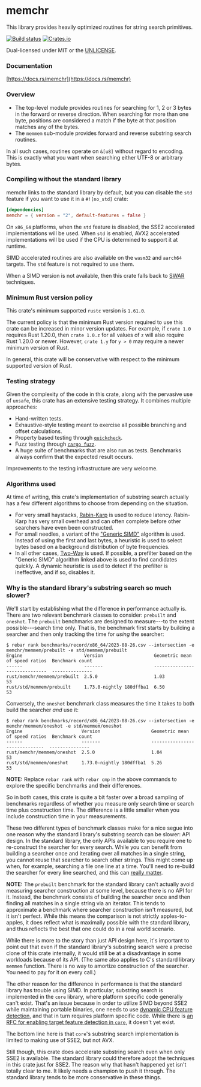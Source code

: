 memchr
======
This library provides heavily optimized routines for string search primitives.

[![Build status](https://github.com/BurntSushi/memchr/workflows/ci/badge.svg)](https://github.com/BurntSushi/memchr/actions)
[![Crates.io](https://img.shields.io/crates/v/memchr.svg)](https://crates.io/crates/memchr)

Dual-licensed under MIT or the [UNLICENSE](https://unlicense.org/).


### Documentation

[https://docs.rs/memchr](https://docs.rs/memchr)


### Overview

* The top-level module provides routines for searching for 1, 2 or 3 bytes
  in the forward or reverse direction. When searching for more than one byte,
  positions are considered a match if the byte at that position matches any
  of the bytes.
* The `memmem` sub-module provides forward and reverse substring search
  routines.

In all such cases, routines operate on `&[u8]` without regard to encoding. This
is exactly what you want when searching either UTF-8 or arbitrary bytes.

### Compiling without the standard library

memchr links to the standard library by default, but you can disable the
`std` feature if you want to use it in a `#![no_std]` crate:

```toml
[dependencies]
memchr = { version = "2", default-features = false }
```

On `x86_64` platforms, when the `std` feature is disabled, the SSE2 accelerated
implementations will be used. When `std` is enabled, AVX2 accelerated
implementations will be used if the CPU is determined to support it at runtime.

SIMD accelerated routines are also available on the `wasm32` and `aarch64`
targets. The `std` feature is not required to use them.

When a SIMD version is not available, then this crate falls back to
[SWAR](https://en.wikipedia.org/wiki/SWAR) techniques.

### Minimum Rust version policy

This crate's minimum supported `rustc` version is `1.61.0`.

The current policy is that the minimum Rust version required to use this crate
can be increased in minor version updates. For example, if `crate 1.0` requires
Rust 1.20.0, then `crate 1.0.z` for all values of `z` will also require Rust
1.20.0 or newer. However, `crate 1.y` for `y > 0` may require a newer minimum
version of Rust.

In general, this crate will be conservative with respect to the minimum
supported version of Rust.


### Testing strategy

Given the complexity of the code in this crate, along with the pervasive use
of `unsafe`, this crate has an extensive testing strategy. It combines multiple
approaches:

* Hand-written tests.
* Exhaustive-style testing meant to exercise all possible branching and offset
  calculations.
* Property based testing through [`quickcheck`](https://github.com/BurntSushi/quickcheck).
* Fuzz testing through [`cargo fuzz`](https://github.com/rust-fuzz/cargo-fuzz).
* A huge suite of benchmarks that are also run as tests. Benchmarks always
  confirm that the expected result occurs.

Improvements to the testing infrastructure are very welcome.


### Algorithms used

At time of writing, this crate's implementation of substring search actually
has a few different algorithms to choose from depending on the situation.

* For very small haystacks,
  [Rabin-Karp](https://en.wikipedia.org/wiki/Rabin%E2%80%93Karp_algorithm)
  is used to reduce latency. Rabin-Karp has very small overhead and can often
  complete before other searchers have even been constructed.
* For small needles, a variant of the
  ["Generic SIMD"](http://0x80.pl/articles/simd-strfind.html#algorithm-1-generic-simd)
  algorithm is used. Instead of using the first and last bytes, a heuristic is
  used to select bytes based on a background distribution of byte frequencies.
* In all other cases,
  [Two-Way](https://en.wikipedia.org/wiki/Two-way_string-matching_algorithm)
  is used. If possible, a prefilter based on the "Generic SIMD" algorithm
  linked above is used to find candidates quickly. A dynamic heuristic is used
  to detect if the prefilter is ineffective, and if so, disables it.


### Why is the standard library's substring search so much slower?

We'll start by establishing what the difference in performance actually
is. There are two relevant benchmark classes to consider: `prebuilt` and
`oneshot`. The `prebuilt` benchmarks are designed to measure---to the extent
possible---search time only. That is, the benchmark first starts by building a
searcher and then only tracking the time for _using_ the searcher:

```
$ rebar rank benchmarks/record/x86_64/2023-08-26.csv --intersection -e memchr/memmem/prebuilt -e std/memmem/prebuilt
Engine                       Version                   Geometric mean of speed ratios  Benchmark count
------                       -------                   ------------------------------  ---------------
rust/memchr/memmem/prebuilt  2.5.0                     1.03                            53
rust/std/memmem/prebuilt     1.73.0-nightly 180dffba1  6.50                            53
```

Conversely, the `oneshot` benchmark class measures the time it takes to both
build the searcher _and_ use it:

```
$ rebar rank benchmarks/record/x86_64/2023-08-26.csv --intersection -e memchr/memmem/oneshot -e std/memmem/oneshot
Engine                      Version                   Geometric mean of speed ratios  Benchmark count
------                      -------                   ------------------------------  ---------------
rust/memchr/memmem/oneshot  2.5.0                     1.04                            53
rust/std/memmem/oneshot     1.73.0-nightly 180dffba1  5.26                            53
```

**NOTE:** Replace `rebar rank` with `rebar cmp` in the above commands to
explore the specific benchmarks and their differences.

So in both cases, this crate is quite a bit faster over a broad sampling of
benchmarks regardless of whether you measure only search time or search time
plus construction time. The difference is a little smaller when you include
construction time in your measurements.

These two different types of benchmark classes make for a nice segue into
one reason why the standard library's substring search can be slower: API
design. In the standard library, the only APIs available to you require
one to re-construct the searcher for every search. While you can benefit
from building a searcher once and iterating over all matches in a single
string, you cannot reuse that searcher to search other strings. This might
come up when, for example, searching a file one line at a time. You'll need
to re-build the searcher for every line searched, and this can [really
matter][burntsushi-bstr-blog].

**NOTE:** The `prebuilt` benchmark for the standard library can't actually
avoid measuring searcher construction at some level, because there is no API
for it. Instead, the benchmark consists of building the searcher once and then
finding all matches in a single string via an iterator. This tends to
approximate a benchmark where searcher construction isn't measured, but it
isn't perfect. While this means the comparison is not strictly
apples-to-apples, it does reflect what is maximally possible with the standard
library, and thus reflects the best that one could do in a real world scenario.

While there is more to the story than just API design here, it's important to
point out that even if the standard library's substring search were a precise
clone of this crate internally, it would still be at a disadvantage in some
workloads because of its API. (The same also applies to C's standard library
`memmem` function. There is no way to amortize construction of the searcher.
You need to pay for it on every call.)

The other reason for the difference in performance is that
the standard library has trouble using SIMD. In particular, substring search
is implemented in the `core` library, where platform specific code generally
can't exist. That's an issue because in order to utilize SIMD beyond SSE2
while maintaining portable binaries, one needs to use [dynamic CPU feature
detection][dynamic-cpu], and that in turn requires platform specific code.
While there is [an RFC for enabling target feature detection in
`core`][core-feature], it doesn't yet exist.

The bottom line here is that `core`'s substring search implementation is
limited to making use of SSE2, but not AVX.

Still though, this crate does accelerate substring search even when only SSE2
is available. The standard library could therefore adopt the techniques in this
crate just for SSE2. The reason why that hasn't happened yet isn't totally
clear to me. It likely needs a champion to push it through. The standard
library tends to be more conservative in these things.

[burntsushi-bstr-blog]: https://blog.burntsushi.net/bstr/#motivation-based-on-performance
[dynamic-cpu]: https://doc.rust-lang.org/std/arch/index.html#dynamic-cpu-feature-detection
[core-feature]: https://github.com/rust-lang/rfcs/pull/3469
